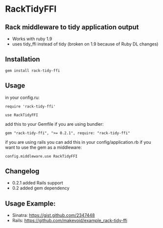 # RackTidyFFI

## Rack middleware to tidy application output

- Works with ruby 1.9
- uses tidy_ffi instead of tidy (broken on 1.9 because of Ruby DL changes)


## Installation

    gem install rack-tidy-ffi

## Usage

in your config.ru:

    require 'rack-tidy-ffi'
    
    use RackTidyFFI
    
    
add this to your Gemfile if you are using bundler: 

    gem "rack-tidy-ffi", ">= 0.2.1", require: "rack-tidy-ffi"
    
if you are using rails you can add this in your config/application.rb if you want to use the gem as a middleware:

    config.middleware.use RackTidyFFI
    
    
## Changelog

- 0.2.1 added Rails support
- 0.2   added gem dependency


## Usage Example:

- Sinatra: https://gist.github.com/2347448
- Rails: https://github.com/makevoid/example_rack-tidy-ffi